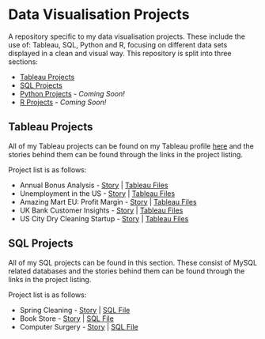 # Data Visualisation Projects
A repository specific to my data visualisation projects. These include the use of: Tableau, SQL, Python and R, focusing on different data sets displayed in a clean and visual way. This repository is split into three sections:

- [Tableau Projects](#tableau-projects)
- [SQL Projects](#sql-projects)
- [Python Projects](#python-projects) - _Coming Soon!_
- [R Projects](#r-projects) - _Coming Soon!_


## Tableau Projects
All of my Tableau projects can be found on my Tableau profile [here](https://public.tableau.com/profile/ryan.partridge#!/) and the stories behind them can be found through the links in the project listing.

Project list is as follows:
  * Annual Bonus Analysis - [Story](https://github.com/Achronus/Data-Visualisation-Projects/wiki/Annual-Bonus-Analysis) | [Tableau Files](https://public.tableau.com/profile/ryan.partridge#!/vizhome/1_annual-bonus-analysis/AnnualBonusAnalysis)
  * Unemployment in the US - [Story](https://github.com/Achronus/Data-Visualisation-Projects/wiki/Unemployment-in-the-US) | [Tableau Files](https://public.tableau.com/profile/ryan.partridge#!/vizhome/2_unemployment-in-the-us/UnemploymentDashboard)
  * Amazing Mart EU: Profit Margin - [Story](https://github.com/Achronus/Data-Visualisation-Projects/wiki/Amazing-Mart-EU:-Profit-Margin) | [Tableau Files](https://public.tableau.com/profile/ryan.partridge#!/vizhome/3_profit-margin-for-amazing-mart-eu/ProfitMargin)
  * UK Bank Customer Insights - [Story](https://github.com/Achronus/Data-Visualisation-Projects/wiki/UK-Bank:-Customer-Insights) | [Tableau Files](https://public.tableau.com/profile/ryan.partridge#!/vizhome/4_uk-bank-customer-insights/SegmentationInsights)
  * US City Dry Cleaning Startup - [Story](https://github.com/Achronus/Data-Visualisation-Projects/wiki/US-City-Dry-Cleaning-Startup) | [Tableau Files](https://public.tableau.com/profile/ryan.partridge#!/vizhome/5_us-city-dry-cleaning-startup/USDryCleaningStartupDashboard)

## SQL Projects
All of my SQL projects can be found in this section. These consist of MySQL related databases and the stories behind them can be found through the links in the project listing.

Project list is as follows:
  * Spring Cleaning - [Story](https://github.com/Achronus/Data-Visualisation-Projects/wiki/MySQL-Projects) | [SQL File](https://github.com/Achronus/Data-Visualisation-Projects/blob/master/sql/spring_cleaning.sql)
  * Book Store - [Story](https://github.com/Achronus/Data-Visualisation-Projects/wiki/MySQL-Projects) | [SQL File](https://github.com/Achronus/Data-Visualisation-Projects/blob/master/sql/book_store.sql)
  * Computer Surgery - [Story](https://github.com/Achronus/Data-Visualisation-Projects/wiki/MySQL-Projects) | [SQL File](https://github.com/Achronus/Data-Visualisation-Projects/blob/master/sql/computer_surgery.sql)